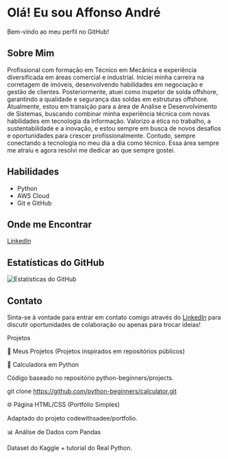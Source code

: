 # Olá! Eu sou Affonso André

Bem-vindo ao meu perfil no GitHub!

## Sobre Mim

Profissional com formação em Técnico em Mecânica e experiência diversificada em áreas comercial e industrial. Iniciei minha carreira na corretagem de imóveis, desenvolvendo habilidades em negociação e gestão de clientes. Posteriormente, atuei como inspetor de solda offshore, garantindo a qualidade e segurança das soldas em estruturas offshore.
Atualmente, estou em transição para a área de Análise e Desenvolvimento de Sistemas, buscando combinar minha experiência técnica com novas habilidades em tecnologia da informação. Valorizo a ética no trabalho, a sustentabilidade e a inovação, e estou sempre em busca de novos desafios e oportunidades para crescer profissionalmente. Contudo, sempre conectando a tecnologia no meu dia a dia como técnico. Essa área sempre me atraiu e agora resolvi me dedicar ao que sempre gostei.

## Habilidades

- Python
- AWS Cloud
- Git e GitHub

## Onde me Encontrar

[LinkedIn](https://www.linkedin.com/in/affonsodata)

## Estatísticas do GitHub

![Estatísticas do GitHub](https://github-readme-stats.vercel.app/api?username=Affonsodata&show_icons=true&theme=radical)


## Contato

Sinta-se à vontade para entrar em contato comigo através do [LinkedIn](https://www.linkedin.com/in/affonsodata) para discutir oportunidades de colaboração ou apenas para trocar ideias!

Projetos

📂 Meus Projetos
(Projetos inspirados em repositórios públicos)

🔢 Calculadora em Python

Código baseado no repositório python-beginners/projects.

git clone https://github.com/python-beginners/calculator.git

🌐 Página HTML/CSS (Portfólio Simples)

Adaptado do projeto codewithsadee/portfolio.

📊 Análise de Dados com Pandas

Dataset do Kaggle + tutorial do Real Python.
